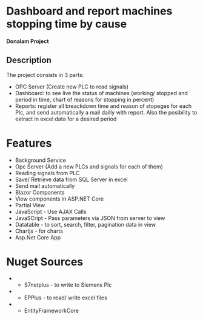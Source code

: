 # Dashboard and report machines stopping time by cause
#### Donalam Project
## Description
The project consists in 3 parts: 
* OPC Server (Create new PLC to read signals) 
* Dashboard: to see  live the status of machines (working/ stopped and period in time, chart of reasons for stopping in percent) 
* Reports: register all breackdown time and reason of stopeges for each Plc, and send automatically a mail dailly with report. Also the posibility to extract in excel data for a desired period

# Features
* Background Service
* Opc Server (Add a new PLCs and signals for each of them)
* Reading signals from PLC
* Save/ Retrieve data from SQL Server in excel
* Send mail automatically
* Blazor Components
* View components in ASP.NET Core
* Partial View
* JavaScript - Use AJAX Calls
* JavaSCript - Pass parameters via JSON from server to view
* Datatable - to sort, search, filter, pagination data in view
* Chartjs - for charts
* Asp.Net Core App

# Nuget Sources
* - S7netplus - to write to Siemens Plc
* - EPPlus - to read/ write excel files
* - EntityFrameworkCore